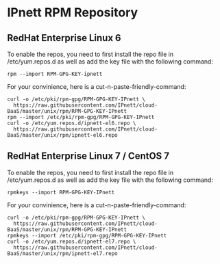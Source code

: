 # IPnett RPM Repository

## RedHat Enterprise Linux 6


To enable the repos, you need to first install the repo file in
/etc/yum.repos.d as well as add the key file with the following command:

    rpm --import RPM-GPG-KEY-ipnett

For your convinience, here is a cut-n-paste-friendly-command:

    curl -o /etc/pki/rpm-gpg/RPM-GPG-KEY-IPnett \
      https://raw.githubusercontent.com/IPnett/cloud-BaaS/master/unix/rpm/RPM-GPG-KEY-IPnett
    rpm --import /etc/pki/rpm-gpg/RPM-GPG-KEY-IPnett
    curl -o /etc/yum.repos.d/ipnett-el6.repo \
      https://raw.githubusercontent.com/IPnett/cloud-BaaS/master/unix/rpm/ipnett-el6.repo


## RedHat Enterprise Linux 7 / CentOS 7

To enable the repos, you need to first install the repo file in
/etc/yum.repos.d as well as add the key file with the following command:

    rpmkeys --import RPM-GPG-KEY-IPnett

For your convinience, here is a cut-n-paste-friendly-command:

    curl -o /etc/pki/rpm-gpg/RPM-GPG-KEY-IPnett \
      https://raw.githubusercontent.com/IPnett/cloud-BaaS/master/unix/rpm/RPM-GPG-KEY-IPnett
    rpmkeys --import /etc/pki/rpm-gpg/RPM-GPG-KEY-IPnett
    curl -o /etc/yum.repos.d/ipnett-el7.repo \
      https://raw.githubusercontent.com/IPnett/cloud-BaaS/master/unix/rpm/ipnett-el7.repo


